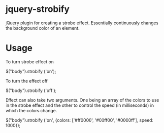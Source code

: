 jquery-strobify
===============

jQuery plugin for creating a strobe effect. Essentially continuously changes the background color of an element. 


Usage
===============

To turn strobe effect on

$("body").strobify ('on');

To turn the effect off

$("body").strobify ('off');

Effect can also take two arguments. One being an array of the colors to use in the strobe effect and the other to control the speed (in milliseconds) in which the colors change. 

$("body").strobify ('on', {colors: ['#ff0000', '#00ff00', '#0000ff'], speed: 1000});
